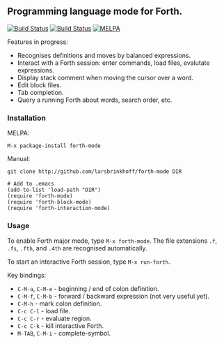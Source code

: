 ## Programming language mode for Forth.

[![Build Status](https://travis-ci.org/larsbrinkhoff/forth-mode.svg)](https://travis-ci.org/larsbrinkhoff/forth-mode)
[![Build Status](https://app.wercker.com/status/4462b6415a66ffb9eb177d65fb392058/s/master)](https://app.wercker.com/project/byKey/4462b6415a66ffb9eb177d65fb392058)
[![MELPA](https://melpa.org/packages/forth-mode-badge.svg)](https://melpa.org/#/forth-mode)

Features in progress:

- Recognises definitions and moves by balanced expressions.
- Interact with a Forth session: enter commands, load files, evalutate
  expressions.
- Display stack comment when moving the cursor over a word.
- Edit block files.
- Tab completion.
- Query a running Forth about words, search order, etc.

### Installation

MELPA:  

    M-x package-install forth-mode

Manual:

    git clone http://github.com/larsbrinkhoff/forth-mode DIR
    
    # Add to .emacs
    (add-to-list 'load-path "DIR")
    (require 'forth-mode)
    (require 'forth-block-mode)
    (require 'forth-interaction-mode)

### Usage

To enable Forth major mode, type `M-x forth-mode`.  The file
extensions `.f`, `.fs`, `.fth`, and `.4th` are recognised
automatically.

To start an interactive Forth session, type `M-x run-forth`.

Key bindings:

- `C-M-a`, `C-M-e` - beginning / end of colon definition.
- `C-M-f`, `C-M-b` - forward / backward expression (not very useful yet).
- `C-M-h` - mark colon definition.
- `C-c C-l` - load file.
- `C-c C-r` - evaluate region.
- `C-c C-k` - kill interactive Forth.
- `M-TAB`, `C-M-i` - complete-symbol.

